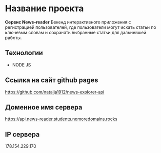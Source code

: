 # Название проекта
**Сервис News-reader**
Бекенд интерактивного приложения с регистрацией пользователей, где пользователи могут искать статьи по ключевым словам и сохранять выбранные статьи для дальнейшей работы.

## Технологии
 * NODE JS

## Ссылка на сайт github pages 
https://github.com/natalja1912/news-explorer-api

## Доменное имя сервера
https://api.news-reader.students.nomoredomains.rocks

## IP сервера
178.154.229.170

